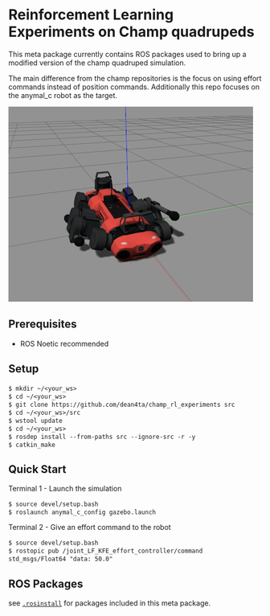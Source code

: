# Reinforcement Learning Experiments on Champ quadrupeds

This meta package currently contains ROS packages used to bring up a modified version of the champ quadruped simulation.

The main difference from the champ repositories is the focus on using effort commands instead of position commands. Additionally this repo focuses on the anymal_c robot as the target.

![effort_command](images/effort_command.gif)

## Prerequisites

 - ROS Noetic recommended


## Setup
```shell
$ mkdir ~/<your_ws>
$ cd ~/<your_ws>
$ git clone https://github.com/dean4ta/champ_rl_experiments src
$ cd ~/<your_ws>/src
$ wstool update
$ cd ~/<your_ws>
$ rosdep install --from-paths src --ignore-src -r -y
$ catkin_make
```

## Quick Start

Terminal 1 - Launch the simulation
```shell
$ source devel/setup.bash
$ roslaunch anymal_c_config gazebo.launch
```

Terminal 2 - Give an effort command to the robot
```shell
$ source devel/setup.bash
$ rostopic pub /joint_LF_KFE_effort_controller/command std_msgs/Float64 "data: 50.0"
```

## ROS Packages
see [`.rosinstall`](.rosinstall) for packages included in this meta package.